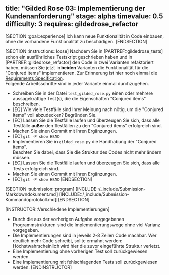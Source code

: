 title: "Gilded Rose 03: Implementierung der Kundenanforderung"
stage: alpha
timevalue: 0.5
difficulty: 3
requires: gildedrose_refactor
---
[SECTION::goal::experience]
Ich kann neue Funktionalität in Code einbauen, ohne die vorhandene Funktionalität zu beschädigen.
[ENDSECTION]

[SECTION::instructions::loose]
Nachdem Sie in [PARTREF::gildedrose_tests] schon ein ausführliches Testskript geschrieben 
haben und in [PARTREF::gildedrose_refactor] den Code in zwei Varianten refaktoriert haben,
müssen Sie jetzt in **beiden** Varianten die Funktionalität für die "Conjured items" 
implementieren. 
Zur Erinnerung ist hier noch einmal die [Requirements Specification](https://github.com/emilybache/GildedRose-Refactoring-Kata/blob/main/GildedRoseRequirements.md).  
Folgende Arbeitsschritte sind in jeder Variante einmal durchzugehen.

- Schreiben Sie in der Datei `test_gilded_rose.py` einen oder mehrere aussagekräftige Test(s), die 
  die Eigenschaften "Conjured items" beschreiben.
- [EQ] Wie viele Testfälle sind Ihrer Meinung nach nötig, um die "Conjured items" voll 
  abzudecken? Begründen Sie. 
- [EC] Lassen Sie die Testfälle laufen und überzeugen Sie sich, dass alle Testfälle **außer** den 
  Testfällen zu den "Conjured items" erfolgreich sind.
- Machen Sie einen Commit mit Ihren Ergänzungen.
- [EC] `git -P show HEAD`
- Implementieren Sie in `gilded_rose.py` die Handhabung der "Conjured items".  
  Beachten Sie dabei, dass Sie die Struktur des Codes nicht mehr ändern müssen.
- [EC] Lassen Sie die Testfälle laufen und überzeugen Sie sich, dass alle Tests erfolgreich sind.
- Machen Sie einen Commit mit Ihren Ergänzungen.
- [EC] `git -P show HEAD`
[ENDSECTION]

[SECTION::submission::program]
[INCLUDE::/_include/Submission-Markdowndokument.md]
[INCLUDE::/_include/Submission-Kommandoprotokoll.md]
[ENDSECTION]

[INSTRUCTOR::Verschiedene Implementierungen]
- Durch die aus der vorherigen Aufgabe vorgegebenen Programmstrukturen sind die 
  Implementierungswege ohne viel Varianz vorgegeben.
- Die Implementierungen sind in jeweils 2-8 Zeilen Code machbar. 
  Wer deutlich mehr Code schreibt, sollte ermahnt werden:  
  Höchstwahrscheinlich wird hier die zuvor eingeführte Struktur verletzt.
- Eine Implementierung ohne vorherigen Test soll zurückgewiesen werden.
- Eine Implementierung mit fehlschlagenden Tests soll zurückgewiesen werden.
[ENDINSTRUCTOR]